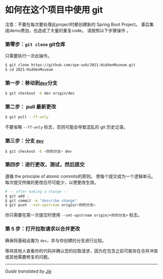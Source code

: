 # 如何在这个项目中使用 git

注意：不要在每次要处理此project时都创建新的 Spring Boot Project。 事后集成demo费劲，也造成了大量的重复code。 请按照以下步骤操作 。

### 第零步：`git clone` git仓库

只需要执行一次此操作。 
```sh
$ git clone https://github.com/spe-uob/2021-HiddenMuseum.git
$ cd 2021-HiddenMuseum
```

### 第一步：移动到[`dev`](https://github.com/spe-uob/2021-HiddenMuseum/tree/dev)分支

```sh
$ git checkout -b dev origin/dev
```

### 第二步： pull 最新更改

```sh
$ git pull --ff-only
```
不要省略 `--ff-only` 标志，否则可能会导致混乱的 git 历史记录。 

### 第三步：分支 [`dev`](https://github.com/spe-uob/2021-HiddenMuseum/tree/dev)

```sh
$ git checkout -b <你的分支> dev
```

### 第四步：进行更改，测试，然后提交

遵循 the principle of atomic commits的原则。 使每个提交成为一个逻辑单元。 每次提交所做的更改应尽可能少，以使更改生效。 

```sh
# -- after making a change --
$ git add .
$ git commit -m "describe change"
$ git push --set-upstream origin/<你的分支>
```
你只需要在第一次提交时使用 `--set-upstream origin/<你的分支>` 标志。 

### 第 5 步：打开拉取请求以合并更改

确保将基础设置为 `dev`，并与你创建的分支进行比较。 

等待其他人查看你的代码并确认您的拉取请求，因为在包含之前可能存在合并冲突或其他需要修复的问题。

---

*Guide translated by [Jie](https://github.com/jieyeyang)*